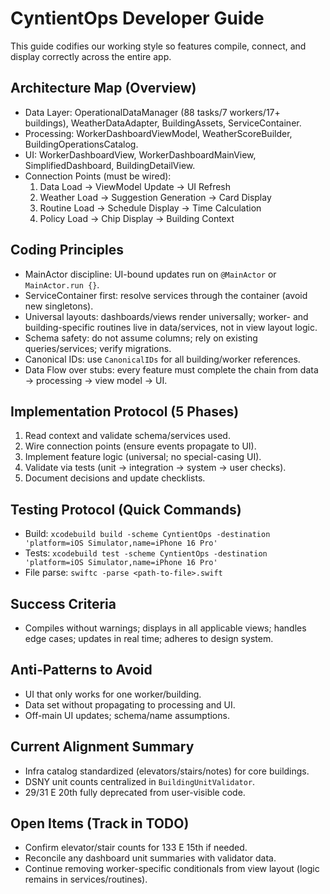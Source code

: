# CyntientOps Developer Guide

This guide codifies our working style so features compile, connect, and display correctly across the entire app.

## Architecture Map (Overview)
- Data Layer: OperationalDataManager (88 tasks/7 workers/17+ buildings), WeatherDataAdapter, BuildingAssets, ServiceContainer.
- Processing: WorkerDashboardViewModel, WeatherScoreBuilder, BuildingOperationsCatalog.
- UI: WorkerDashboardView, WorkerDashboardMainView, SimplifiedDashboard, BuildingDetailView.
- Connection Points (must be wired):
  1) Data Load → ViewModel Update → UI Refresh
  2) Weather Load → Suggestion Generation → Card Display
  3) Routine Load → Schedule Display → Time Calculation
  4) Policy Load → Chip Display → Building Context

## Coding Principles
- MainActor discipline: UI-bound updates run on `@MainActor` or `MainActor.run {}`.
- ServiceContainer first: resolve services through the container (avoid new singletons).
- Universal layouts: dashboards/views render universally; worker- and building-specific routines live in data/services, not in view layout logic.
- Schema safety: do not assume columns; rely on existing queries/services; verify migrations.
- Canonical IDs: use `CanonicalIDs` for all building/worker references.
- Data Flow over stubs: every feature must complete the chain from data → processing → view model → UI.

## Implementation Protocol (5 Phases)
1) Read context and validate schema/services used.
2) Wire connection points (ensure events propagate to UI).
3) Implement feature logic (universal; no special-casing UI).
4) Validate via tests (unit → integration → system → user checks).
5) Document decisions and update checklists.

## Testing Protocol (Quick Commands)
- Build: `xcodebuild build -scheme CyntientOps -destination 'platform=iOS Simulator,name=iPhone 16 Pro'`
- Tests: `xcodebuild test -scheme CyntientOps -destination 'platform=iOS Simulator,name=iPhone 16 Pro'`
- File parse: `swiftc -parse <path-to-file>.swift`

## Success Criteria
- Compiles without warnings; displays in all applicable views; handles edge cases; updates in real time; adheres to design system.

## Anti‑Patterns to Avoid
- UI that only works for one worker/building.
- Data set without propagating to processing and UI.
- Off-main UI updates; schema/name assumptions.

## Current Alignment Summary
- Infra catalog standardized (elevators/stairs/notes) for core buildings.
- DSNY unit counts centralized in `BuildingUnitValidator`.
- 29/31 E 20th fully deprecated from user-visible code.

## Open Items (Track in TODO)
- Confirm elevator/stair counts for 133 E 15th if needed.
- Reconcile any dashboard unit summaries with validator data.
- Continue removing worker-specific conditionals from view layout (logic remains in services/routines).

